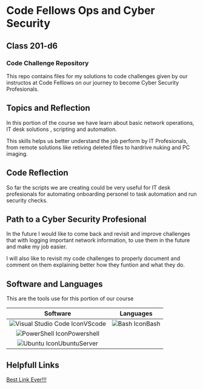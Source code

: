 # Code Fellows Ops and Cyber Security
## Class 201-d6
### Code Challenge Repository

This repo contains files for my solutions to code challenges given by our instructos at Code Felllows on our journey to become Cyber Security Profesionals.

## Topics and Reflection

In this portion of the course we have learn about basic network operations, IT desk solutions , scripting and automation.

This skills helps us better understand the job perform by IT Profesionals, from remote solutions like retiving deleted files to hardrive nuking and PC imaging.

## Code Reflection

So far the scripts we are creating could be very useful for IT desk profesionals for automating onboarding personel to task automation and run security checks. 

## Path to a Cyber Security Profesional

In the future I would like to come back and revisit and improve challenges that with logging important network information, to use them in the future and make my job easier.

I will also like to revisit my code challenges to properly document and comment on them explaining better how they funtion and what they do.

## Software and Languages

This are the tools use for this portion of our course

| Software | Languages |
|:--------:|:---------:|
| ![Visual Studio Code Icon](https://upload.wikimedia.org/wikipedia/commons/thumb/9/9a/Visual_Studio_Code_1.35_icon.svg/100px-Visual_Studio_Code_1.35_icon.svg.png)VScode| ![Bash Icon](https://upload.wikimedia.org/wikipedia/commons/thumb/4/4b/Bash_Logo_Colored.svg/100px-Bash_Logo_Colored.svg.png)Bash|
| ![PowerShell Icon](https://upload.wikimedia.org/wikipedia/commons/thumb/2/2f/PowerShell_5.0_icon.png/100px-PowerShell_5.0_icon.png)Powershell|  |
| ![Ubuntu Icon](https://upload.wikimedia.org/wikipedia/commons/thumb/a/ab/Logo-ubuntu_cof-orange-hex.svg/100px-Logo-ubuntu_cof-orange-hex.svg.png)UbuntuServer |     |


## Helpfull Links

[Best Link Ever!!!](https://drive.google.com/file/d/1pZ3U9iMtjFsKMU6Blarg6QKlMhfa7mhG/view?usp=sharing)
